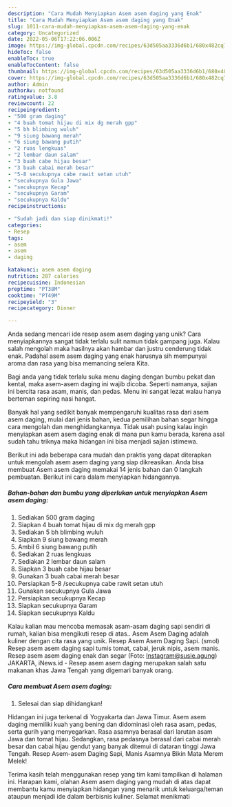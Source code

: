 ```yaml
---
description: "Cara Mudah Menyiapkan Asem asem daging yang Enak"
title: "Cara Mudah Menyiapkan Asem asem daging yang Enak"
slug: 1011-cara-mudah-menyiapkan-asem-asem-daging-yang-enak
category: Uncategorized
date: 2022-05-06T17:22:06.006Z
image: https://img-global.cpcdn.com/recipes/63d505aa3336d6b1/680x482cq70/asem-asem-daging-foto-resep-utama.jpg
hideToc: false
enableToc: true
enableTocContent: false
thumbnail: https://img-global.cpcdn.com/recipes/63d505aa3336d6b1/680x482cq70/asem-asem-daging-foto-resep-utama.jpg
cover: https://img-global.cpcdn.com/recipes/63d505aa3336d6b1/680x482cq70/asem-asem-daging-foto-resep-utama.jpg
author: Admin
authorAv: notfound
ratingvalue: 3.8
reviewcount: 22
recipeingredient:
- "500 gram daging"
- "4 buah tomat hijau di mix dg merah gpp"
- "5 bh blimbing wuluh"
- "9 siung bawang merah"
- "6 siung bawang putih"
- "2 ruas lengkuas"
- "2 lembar daun salam"
- "3 buah cabe hijau besar"
- "3 buah cabai merah besar"
- "5-8 secukupnya cabe rawit setan utuh"
- "secukupnya Gula Jawa"
- "secukupnya Kecap"
- "secukupnya Garam"
- "secukupnya Kaldu"
recipeinstructions:

- "Sudah jadi dan siap dinikmati!"
categories:
- Resep
tags:
- asem
- asem
- daging

katakunci: asem asem daging 
nutrition: 287 calories
recipecuisine: Indonesian
preptime: "PT38M"
cooktime: "PT49M"
recipeyield: "3"
recipecategory: Dinner

---
```





Anda sedang mencari ide resep asem asem daging yang unik? Cara menyiapkannya sangat tidak terlalu sulit namun tidak gampang juga. Kalau salah mengolah maka hasilnya akan hambar dan justru cenderung tidak enak. Padahal asem asem daging yang enak harusnya sih mempunyai aroma dan rasa yang bisa memancing selera Kita.





Bagi anda yang tidak terlalu suka menu daging dengan bumbu pekat dan kental, maka asem-asem daging ini wajib dicoba. Seperti namanya, sajian ini bercita rasa asam, manis, dan pedas. Menu ini sangat lezat walau hanya berteman sepiring nasi hangat.

Banyak hal yang sedikit banyak mempengaruhi kualitas rasa dari asem asem daging, mulai dari jenis bahan, kedua pemilihan bahan segar hingga cara mengolah dan menghidangkannya. Tidak usah pusing kalau ingin menyiapkan asem asem daging enak di mana pun kamu berada, karena asal sudah tahu triknya maka hidangan ini bisa menjadi sajian istimewa.






Berikut ini ada beberapa cara mudah dan praktis yang dapat diterapkan untuk mengolah asem asem daging yang siap dikreasikan. Anda bisa membuat Asem asem daging memakai 14 jenis bahan dan 0 langkah pembuatan. Berikut ini cara dalam menyiapkan hidangannya.

<!--inarticleads1-->

##### Bahan-bahan dan bumbu yang diperlukan untuk menyiapkan Asem asem daging:

1. Sediakan 500 gram daging
1. Siapkan 4 buah tomat hijau di mix dg merah gpp
1. Sediakan 5 bh blimbing wuluh
1. Siapkan 9 siung bawang merah
1. Ambil 6 siung bawang putih
1. Sediakan 2 ruas lengkuas
1. Sediakan 2 lembar daun salam
1. Siapkan 3 buah cabe hijau besar
1. Gunakan 3 buah cabai merah besar
1. Persiapkan 5-8 /secukupnya cabe rawit setan utuh
1. Gunakan secukupnya Gula Jawa
1. Persiapkan secukupnya Kecap
1. Siapkan secukupnya Garam
1. Siapkan secukupnya Kaldu


Kalau kalian mau mencoba memasak asam-asam daging sapi sendiri di rumah, kalian bisa mengikuti resep di atas.. Asem Asem Daging adalah kuliner dengan cita rasa yang unik. Resep Asem Asem Daging Sapi. (smol) Resep asem asem daging sapi tumis tomat, cabai, jeruk nipis, asem manis. Resep asem asem daging enak dan segar (Foto: Instagram@susie.agung) JAKARTA, iNews.id - Resep asem asem daging merupakan salah satu makanan khas Jawa Tengah yang digemari banyak orang. 

<!--inarticleads2-->

##### Cara membuat Asem asem daging:


1. Selesai dan siap dihidangkan!

Hidangan ini juga terkenal di Yogyakarta dan Jawa Timur. Asem asem daging memiliki kuah yang bening dan didominasi oleh rasa asam, pedas, serta gurih yang menyegarkan. Rasa asamnya berasal dari larutan asam Jawa dan tomat hijau. Sedangkan, rasa pedasnya berasal dari cabai merah besar dan cabai hijau gendut yang banyak ditemui di dataran tinggi Jawa Tengah. Resep Asem-asem Daging Sapi, Manis Asamnya Bikin Mata Merem Melek! 

Terima kasih telah menggunakan resep yang tim kami tampilkan di halaman ini. Harapan kami, olahan Asem asem daging yang mudah di atas dapat membantu kamu menyiapkan hidangan yang menarik untuk keluarga/teman ataupun menjadi ide dalam berbisnis kuliner. Selamat menikmati
